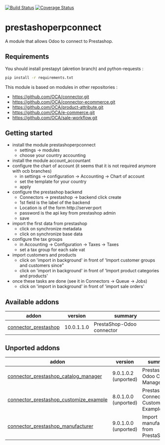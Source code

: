 [![Build Status](https://travis-ci.org/OCA/connector-prestashop.svg?branch=10.0)](https://travis-ci.org/OCA/connector-prestashop)
[![Coverage Status](https://coveralls.io/repos/OCA/connector-prestashop/badge.png?branch=10.0)](https://coveralls.io/r/OCA/connector-prestashop?branch=10.0)

prestashoperpconnect
====================

A module that allows Odoo to connect to Prestashop.

Requirements
------------

You should install prestapyt (akretion branch) and python-requests :

```bash
pip install -r requirements.txt
```

This module is based on modules in other repositories :
- https://github.com/OCA/connector.git
- https://github.com/OCA/connector-ecommerce.git
- https://github.com/OCA/product-attribute.git
- https://github.com/OCA/e-commerce.git
- https://github.com/OCA/sale-workflow.git
 

Getting started
---------------

- install the module prestashoperpconnect
  - settings -> modules
  - choose your country accounting
- install the module  account_accountant 
- configure the chart of account (it seems that it is not required anymore with ocb branches)
  - in settings -> configuration -> Accounting -> Chart of account
  - set the template for your country
  - apply
- configure the prestashop backend
  - Connectors -> prestashop -> backend click create
  - 1st field is the label of the backend
  - Location is of the form http://server:port
  - password is the api key from prestashop admin
  - save
- import the first data from prestashop
  - click on synchronize metadata
  - click on synchronize base data
- configure the tax groups
  - in Accounting -> Configuration -> Taxes -> Taxes
  - set a tax group for each sale vat
- import customers and products
  - click on 'import in background' in front of 'Import customer groups and customers since"
  - click on 'import in background' in front of 'Import product categories and products'
- once these tasks are done (see it in Connectors -> Queue -> Jobs)
  - click on 'import in background' in front of 'import sale orders'


[//]: # (addons)

Available addons
----------------
addon | version | summary
--- | --- | ---
[connector_prestashop](connector_prestashop/) | 10.0.1.1.0 | PrestaShop-Odoo connector


Unported addons
---------------
addon | version | summary
--- | --- | ---
[connector_prestashop_catalog_manager](connector_prestashop_catalog_manager/) | 9.0.1.0.2 (unported) | Prestashop-Odoo Catalog Manager
[connector_prestashop_customize_example](connector_prestashop_customize_example/) | 8.0.1.0.0 (unported) | Prestashop Connector Customization Example
[connector_prestashop_manufacturer](connector_prestashop_manufacturer/) | 9.0.1.0.0 (unported) | Import manufacturers from PrestaShop

[//]: # (end addons)
